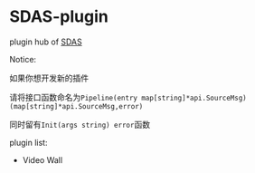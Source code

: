 # SDAS-plugin
plugin hub of [SDAS](https://github.com/murInJ/Streaming-Data-Aggregation-Source-Service)

Notice:

如果你想开发新的插件

请将接口函数命名为`Pipeline(entry map[string]*api.SourceMsg) (map[string]*api.SourceMsg,error)`

同时留有`Init(args string) error`函数

plugin list:
- Video Wall